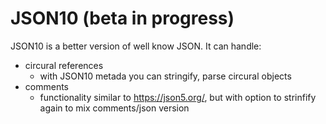 # JSON10 (beta in progress)
JSON10 is a better version of well know JSON.
It can handle:
+ circural references 
  - with JSON10 metada you can stringify, parse circural objects
+ comments 
  - functionality similar to https://json5.org/, but with option to strinfify again to mix comments/json version

